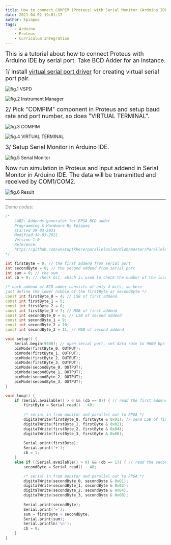 ```yaml
---
title: How to connect COMPIM (Proteus) with Serial Monitor (Arduino IDE) 
date: 2021-04-02 19:01:17
author: Epiapoq
tags: 
    - Arduino
    - Proteus
    - Curriculum Integration 
---
```

<font size=4>This is a tutorial about how to connect Proteus with Arduino IDE by serial port. Take BCD Adder for an instance.</font>

<font size=4>1/ Install [virtual serial port driver](https://www.eltima.com/vspd-post-download.html) for creating virtual serial port pair.</font>

![fig.1 VSPD](1.png)

![fig.2 Instrument Manager](2.png)

<font size=4>2/ Pick "COMPIM" component in Proteus and setup baud rate and port number, so does "VIRTUAL TERMINAL".</font>

![fig.3 COMPIM](3.png)

![fig.4 VIRTUAL TERMINAL](4.png)

<font size=4>3/ Setup Serial Monitor in Arduino IDE.</font>

![fig.5 Serial Monitor](5.png)

<font size=4>Now run simulation in Proteus and input addend in Serial Monitor in Arduino IDE. The data will be transmitted and received by COM1/COM2.</font>

![fig.6 Result](6.gif)

---

<font color=888888>_Demo codes:_</font>

```c++
/*  
    LAB2: Addends generator for FPGA BCD adder
    Programming & Hardware By Epiapoq
    Started 29-03-2021
    Modified 30-03-2021
    Version 1.0
    Reference:
    https://github.com/whatuptkhere/paralleloslam/blob/master/Paralleloslam.ino
*/

int firstByte = 0; // the first addend from serial port
int secondByte = 0; // the second addend from serial port
int sum = 0; // the sum
int cb = 0; // check bit, which is used to check the number of the incomming addend

/* each addend of BCD adder consists of only 4 bits, so here 
just define the lower nibble of the firstByte or secondByte */
const int firstByte_0 = 4; // LSB of first addend
const int firstByte_1 = 5;
const int firstByte_2 = 6;
const int firstByte_3 = 7; // MSB of first addend
const int secondByte_0 = 8; // LSB of second addend
const int secondByte_1 = 9;
const int secondByte_2 = 10;
const int secondByte_3 = 11; // MSB of second addend

void setup() {
    Serial.begin(9600); // open serial port, set data rate to 9600 bps
    pinMode(firstByte_0, OUTPUT);
    pinMode(firstByte_1, OUTPUT);
    pinMode(firstByte_2, OUTPUT);
    pinMode(firstByte_3, OUTPUT);
    pinMode(secondByte_0, OUTPUT);
    pinMode(secondByte_1, OUTPUT);
    pinMode(secondByte_2, OUTPUT);
    pinMode(secondByte_3, OUTPUT);
}

void loop() {
    if (Serial.available() > 0 && (cb == 0)) { // read the first addend
        firstByte = Serial.read() - 48;
        
        /* serial in from monitor and parallel out to FPGA */
        digitalWrite(firstByte_0, firstByte & 0x01); // send LSB of first addend
        digitalWrite(firstByte_1, firstByte & 0x02);
        digitalWrite(firstByte_2, firstByte & 0x04);
        digitalWrite(firstByte_3, firstByte & 0x08);
        
        Serial.print(firstByte);
        Serial.print('+');
        cb = 1;
    }
    else if ((Serial.available() > 0) && (cb == 1)) { // read the second addend
        secondByte = Serial.read() - 48;

        /* serial in from monitor and parallel out to FPGA */
        digitalWrite(secondByte_0, secondByte & 0x01);
        digitalWrite(secondByte_1, secondByte & 0x02);
        digitalWrite(secondByte_2, secondByte & 0x04);
        digitalWrite(secondByte_3, secondByte & 0x08);
        
        Serial.print(secondByte);
        Serial.print('=');
        sum = firstByte + secondByte;
        Serial.print(sum); 
        Serial.println('\n');
        cb = 0;
    }
}
```